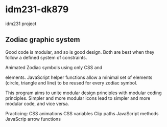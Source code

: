 # idm231-dk879
idm231 project

## Zodiac graphic system

Good code is modular, and so is good design. Both are best when they follow a defined system of constraints. 

Animated Zodiac symbols using only CSS and <div> elements. JavaScript helper functions allow a minimal set of elements (circle, triangle and line) to be reused for every zodiac symbol.  


This program aims to unite modular design principles with modular coding principles. Simpler and more modular icons lead to simpler and more modular code, and vice versa.

Practicing:
CSS animations
CSS variables
Clip paths
JavaScript methods
JavaScrip arrow functions
